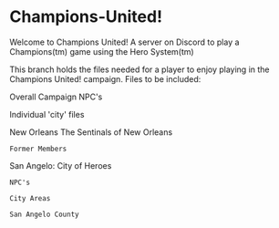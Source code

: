 # Champions-United!
Welcome to Champions United!  A server on Discord
to play a Champions(tm) game using the Hero System(tm)

This branch holds the files needed for a player to enjoy playing in the Champions United! campaign.
Files to be included:

Overall Campaign NPC's
  
Individual 'city' files

  New Orleans
    The Sentinals of New Orleans

    Former Members

  San Angelo: City of Heroes

    NPC's

    City Areas

    San Angelo County



